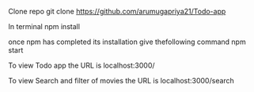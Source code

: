 Clone repo
git clone https://github.com/arumugapriya21/Todo-app

In terminal
npm install

once npm has completed its installation give thefollowing command
npm start

To view Todo app the URL is
localhost:3000/

To view Search and filter of movies the URL is
localhost:3000/search